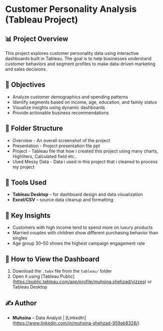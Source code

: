 # Customer Personality Analysis (Tableau Project)

## 📊 Project Overview

This project explores customer personality data using interactive dashboards built in Tableau. 
The goal is to help businesses understand customer behaviors and segment profiles to make data-driven marketing and sales decisions.

## 🧠 Objectives

- Analyze customer demographics and spending patterns
- Identify segments based on income, age, education, and family status
- Visualize insights using dynamic dashboards
- Provide actionable business recommendations

## 📁 Folder Structure

- Overview - An overall screenshot of the project
- Presentation - Project presentation file ppt
- Project - Tableau file that how i created this project using many charts, Highliters, Calculated field etc..
- Used Messy Data - Data i used in this project that i cleaned to process my project


## 🔧 Tools Used

- **Tableau Desktop** – for dashboard design and data visualization
- **Excel/CSV** – source data cleanup and formatting

## 📌 Key Insights

- Customers with high income tend to spend more on luxury products
- Married couples with children show different purchasing behavior than singles
- Age group 30–50 shows the highest campaign engagement rate


## 📂 How to View the Dashboard

1. Download the `.twbx` file from the `tableau/` folder
2. Open it using [Tableau Public] (https://public.tableau.com/app/profile/muhsina.shehzad/vizzes) or Tableau Desktop

## ✍️ Author

- **Muhsina** – Data Analyst | [LinkedIn] (https://www.linkedin.com/in/muhsina-shehzad-959ab8326/)



